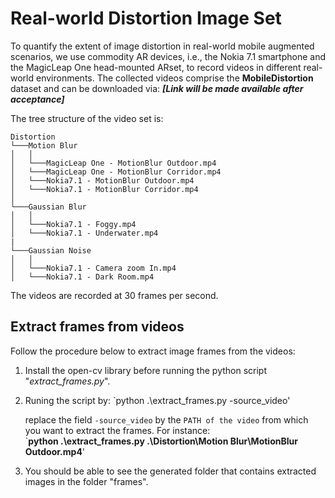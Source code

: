 # Real-world Distortion Image Set

To quantify the extent of image distortion in real-world mobile augmented scenarios, we use commodity AR devices, i.e., the Nokia 7.1 smartphone and the MagicLeap One head-mounted ARset, to record videos in different real-world environments. The collected videos comprise the **MobileDistortion** dataset and can be downloaded via: ***[Link will be made available after acceptance]***

The tree structure of the video set is:
```
Distortion
└───Motion Blur
│   │
│   └───MagicLeap One - MotionBlur Outdoor.mp4
│   └───MagicLeap One - MotionBlur Corridor.mp4
│   └───Nokia7.1 - MotionBlur Outdoor.mp4
│   └───Nokia7.1 - MotionBlur Corridor.mp4
│   
└───Gaussian Blur
│   │
│   └───Nokia7.1 - Foggy.mp4
│   └───Nokia7.1 - Underwater.mp4
|
└───Gaussian Noise
│   │
│   └───Nokia7.1 - Camera zoom In.mp4
│   └───Nokia7.1 - Dark Room.mp4
```
The videos are recorded at 30 frames per second.

## Extract frames from videos

Follow the procedure below to extract image frames from the videos:  
1. Install the open-cv library before running the python script "*extract_frames.py*".
2. Runing the script by: `python .\extract_frames.py -source_video'

   replace the field `-source_video` by the `PATH of the video` from which you want to extract the frames.
   For instance:  
   `**python .\extract_frames.py .\Distortion\Motion Blur\MotionBlur Outdoor.mp4**'
4. You should be able to see the generated folder that contains extracted images in the folder "frames".

  
 
